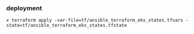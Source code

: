 ### deployment
`✗ terraform apply -var-file=tf/ansible_terraform_eks_states.tfvars -state=tf/ansible_terraform_eks_states.tfstate`